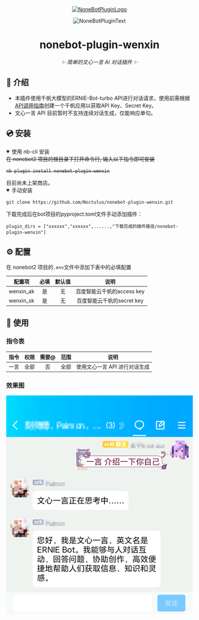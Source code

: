 <div align="center">
  <a href="https://v2.nonebot.dev/store"><img src="https://github.com/A-kirami/nonebot-plugin-template/blob/resources/nbp_logo.png" width="180" height="180" alt="NoneBotPluginLogo"></a>
  <br>
  <p><img src="https://github.com/A-kirami/nonebot-plugin-template/blob/resources/NoneBotPlugin.svg" width="240" alt="NoneBotPluginText"></p>
</div>

<div align="center">

# nonebot-plugin-wenxin

_✨ 简单的文心一言 AI 对话插件 ✨_

</div>

## 📖 介绍  

- 本插件使用千帆大模型的ERNIE-Bot-turbo API进行对话请求，使用前需根据[API调用指南](https://cloud.baidu.com/doc/WENXINWORKSHOP/s/flfmc9do2)创建一个千帆应用以获取API Key、Secret Key。  
- 文心一言 API 目前暂时不支持连续对话生成，仅能响应单句。

## 💿 安装

<details open>
<summary>使用 nb-cli 安装</summary>
<del>在 nonebot2 项目的根目录下打开命令行, 输入以下指令即可安装

    nb plugin install nonebot-plugin-wenxin
</del>
目前尚未上架商店。
</details>
<details open>
<summary>手动安装</summary>
    
    git clone https://github.com/Noctulus/nonebot-plugin-wenxin.git
下载完成后在bot项目的pyproject.toml文件手动添加插件：

    plugin_dirs = ["xxxxxx","xxxxxx",......,"下载完成的插件路径/nonebot-plugin-wenxin"]
</details>

## ⚙️ 配置

在 nonebot2 项目的`.env`文件中添加下表中的必填配置

| 配置项 | 必填 | 默认值 | 说明 |
|:-----:|:----:|:----:|:----:|
| wenxin_ak | 是 | 无 | 百度智能云千帆的access key |
| wenxin_sk | 是 | 无 | 百度智能云千帆的secret key |

## 🎉 使用
### 指令表
| 指令 | 权限 | 需要@ | 范围 | 说明 |
|:-----:|:----:|:----:|:----:|:----:|
| 一言 | 全部 | 否 | 全部 | 使用文心一言 API 进行对话生成 |

### 效果图
![效果图](./preview.png)
